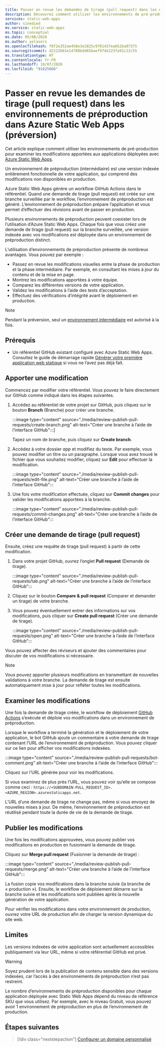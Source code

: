 ```yaml
---
title: Passer en revue les demandes de tirage (pull request) dans les environnements de préproduction dans Azure Static Web Apps
description: Découvrez comment utiliser les environnements de pré-production pour passer en revue les modifications apportées aux requêtes de tirage (pull request) dans Azure static Web Apps.
services: static-web-apps
author: sinedied
ms.service: static-web-apps
ms.topic: conceptual
ms.date: 05/08/2020
ms.author: yolasors
ms.openlocfilehash: f8f2e352ae458e3e2825c9701437ea652ba07375
ms.sourcegitcommit: d2222681e14700bdd65baef97de223fa91c22c55
ms.translationtype: HT
ms.contentlocale: fr-FR
ms.lasthandoff: 10/07/2020
ms.locfileid: "91825666"
---
```

# <a name="review-pull-requests-in-pre-production-environments-in-azure-static-web-apps-preview"></a>Passer en revue les demandes de tirage (pull request) dans les environnements de préproduction dans Azure Static Web Apps (préversion)

Cet article explique comment utiliser les environnements de pré-production pour examiner les modifications apportées aux applications déployées avec [Azure Static Web Apps](overview.md).

Un environnement de préproduction (intermédiaire) est une version indexée entièrement fonctionnelle de votre application, qui comprend des modifications non disponibles en production.

Azure Static Web Apps génère un workflow GitHub Actions dans le référentiel. Quand une demande de tirage (pull request) est créée sur une branche surveillée par le workflow, l’environnement de préproduction est généré. L’environnement de préproduction prépare l’application et vous permet d’effectuer des révisions avant de passer en production.

Plusieurs environnements de préproduction peuvent coexister lors de l’utilisation d’Azure Static Web Apps. Chaque fois que vous créez une demande de tirage (pull request) sur la branche surveillée, une version indexée avec vos modifications est déployée dans un environnement de préproduction distinct.

L’utilisation d’environnements de préproduction présente de nombreux avantages. Vous pouvez par exemple :

- Passez en revue les modifications visuelles entre la phase de production et la phase intermédiaire. Par exemple, en consultant les mises à jour du contenu et de la mise en page.
- Montrez les modifications apportées à votre équipe.
- Comparez les différentes versions de votre application.
- Validez les modifications à l’aide des tests d’acceptation.
- Effectuez des vérifications d’intégrité avant le déploiement en production.

> [!NOTE]
> Pendant la préversion, seul un [environnement intermédiaire](quotas.md) est autorisé à la fois.

## <a name="prerequisites"></a>Prérequis

- Un référentiel GitHub existant configuré avec Azure Static Web Apps. Consultez le guide de démarrage rapide [Générer votre première application web statique](getting-started.md) si vous ne l’avez pas déjà fait.

## <a name="make-a-change"></a>Apporter une modification

Commencez par modifier votre référentiel. Vous pouvez le faire directement sur GitHub comme indiqué dans les étapes suivantes.

1. Accédez au référentiel de votre projet sur GitHub, puis cliquez sur le bouton **Branch** (Branche) pour créer une branche.

    :::image type="content" source="./media/review-publish-pull-requests/create-branch.png" alt-text="Créer une branche à l’aide de l’interface GitHub":::]

    Tapez un nom de branche, puis cliquez sur **Create branch**.

1. Accédez à votre dossier _app_ et modifiez du texte. Par exemple, vous pouvez modifier un titre ou un paragraphe. Lorsque vous avez trouvé le fichier que vous souhaitez modifier, cliquez sur **Edit** pour effectuer la modification.

    :::image type="content" source="./media/review-publish-pull-requests/edit-file.png" alt-text="Créer une branche à l’aide de l’interface GitHub":::

1. Une fois votre modification effectuée, cliquez sur **Commit changes** pour valider les modifications apportées à la branche.

    :::image type="content" source="./media/review-publish-pull-requests/commit-changes.png" alt-text="Créer une branche à l’aide de l’interface GitHub":::

## <a name="create-a-pull-request"></a>Créer une demande de tirage (pull request)

Ensuite, créez une requête de tirage (pull request) à partir de cette modification.

1. Dans votre projet GitHub, ouvrez l’onglet **Pull request** (Demande de tirage).

    :::image type="content" source="./media/review-publish-pull-requests/tab.png" alt-text="Créer une branche à l’aide de l’interface GitHub":::

1. Cliquez sur le bouton **Compare & pull request** (Comparer et demander un tirage) de votre branche.

1. Vous pouvez éventuellement entrer des informations sur vos modifications, puis cliquer sur **Create pull request** (Créer une demande de tirage).

    :::image type="content" source="./media/review-publish-pull-requests/open.png" alt-text="Créer une branche à l’aide de l’interface GitHub":::

Vous pouvez affecter des réviseurs et ajouter des commentaires pour discuter de vos modifications si nécessaire.

> [!NOTE]
> Vous pouvez apporter plusieurs modifications en transmettant de nouvelles validations à votre branche. La demande de tirage est ensuite automatiquement mise à jour pour refléter toutes les modifications.

## <a name="review-changes"></a>Examiner les modifications

Une fois la demande de tirage créée, le workflow de déploiement [GitHub Actions](https://github.com/features/actions) s’exécute et déploie vos modifications dans un environnement de préproduction.

Lorsque le workflow a terminé la génération et le déploiement de votre application, le bot GitHub ajoute un commentaire à votre demande de tirage contenant l’URL de l’environnement de préproduction. Vous pouvez cliquer sur ce lien pour afficher vos modifications indexées.

:::image type="content" source="./media/review-publish-pull-requests/bot-comment.png" alt-text="Créer une branche à l’aide de l’interface GitHub":::

Cliquez sur l’URL générée pour voir les modifications.

Si vous examinez de plus près l’URL, vous pouvez voir qu’elle se compose comme ceci : `https://<SUBDOMAIN-PULL_REQUEST_ID>.<AZURE_REGION>.azurestaticapps.net`.

L’URL d’une demande de tirage ne change pas, même si vous envoyez de nouvelles mises à jour. De même, l’environnement de préproduction est réutilisé pendant toute la durée de vie de la demande de tirage.

## <a name="publish-changes"></a>Publier les modifications

Une fois les modifications approuvées, vous pouvez publier vos modifications en production en fusionnant la demande de tirage.

Cliquez sur **Merge pull request** (Fusionner la demande de tirage) :

:::image type="content" source="./media/review-publish-pull-requests/merge.png" alt-text="Créer une branche à l’aide de l’interface GitHub":::

La fusion copie vos modifications dans la branche suivie (la branche de « production »). Ensuite, le workflow de déploiement démarre sur la branche suivie et les modifications sont publiées après la nouvelle génération de votre application.

Pour vérifier les modifications dans votre environnement de production, ouvrez votre URL de production afin de charger la version dynamique du site web.

## <a name="limitations"></a>Limites

Les versions indexées de votre application sont actuellement accessibles publiquement via leur URL, même si votre référentiel GitHub est privé.

> [!WARNING]
> Soyez prudent lors de la publication de contenu sensible dans des versions indexées, car l’accès à des environnements de préproduction n’est pas restreint.

Le nombre d’environnements de préproduction disponibles pour chaque application déployée avec Static Web Apps dépend du niveau de référence SKU que vous utilisez. Par exemple, avec le niveau Gratuit, vous pouvez avoir 1 environnement de préproduction en plus de l’environnement de production.

## <a name="next-steps"></a>Étapes suivantes

> [!div class="nextstepaction"]
> [Configurer un domaine personnalisé](custom-domain.md)
